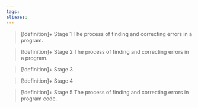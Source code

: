 ```yaml
---
tags:
aliases:
---
```


> [!definition]+ Stage 1
> The process of finding and correcting errors in a program.

> [!definition]+ Stage 2
> The process of finding and correcting errors in a program.

> [!definition]+ Stage 3
>

> [!definition]+ Stage 4
>

> [!definition]+ Stage 5
> The process of finding and correcting errors in program code.



